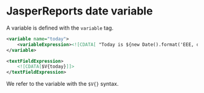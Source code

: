 # JasperReports date variable 

A variable is defined with the `variable` tag.  

```xml
<variable name="today">
    <variableExpression><![CDATA[ "Today is ${new Date().format('EEE, d MMM yyyy')}" ]]></variableExpression>
</variable>
```

```xml
<textFieldExpression>
    <![CDATA[$V{today}]]>
</textFieldExpression>
```
We refer to the variable with the `$V{}` syntax.  
